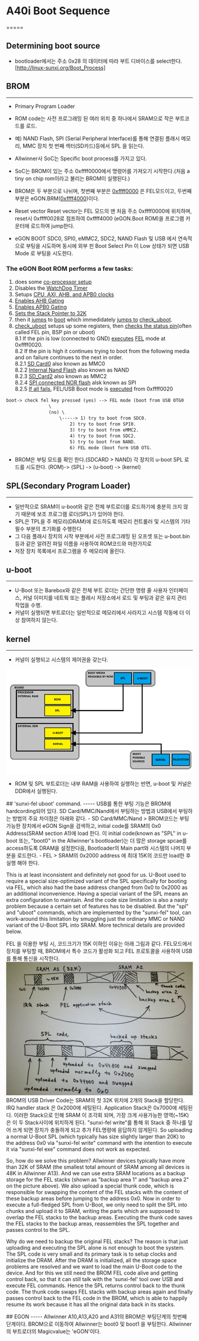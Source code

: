 # A40i Boot Sequence
=====

## Determining boot source
- bootloader에서는 주소 0x28 의 데이터에 따라 부트 디바이스를 select한다. 
[http://linux-sunxi.org/Boot_Process]

## BROM
-----
- Primary Program Loader
- ROM code는 사전 프로그래밍 된 여러 위치 중 하나에서 SRAM으로 작은 부트코드를 로드.
- 예) NAND Flash, SPI (Serial Peripheral Interface)를 통해 연결된 플래시 메모리, MMC 장치 첫 번째 섹터(SD카드)등에서 SPL 을 읽는다.
- Allwinner사 SoC는 Specific boot process를 가지고 있다.
- SoC는 BROM이 있는 주소  0xffff0000에서 명령어를 가져오기 시작한다.(처음 a tiny on chip rom이라고 불리는 BROM이 실행된다.) 
- BROM은 두 부분으로 나뉘며, 첫번째 부분은 [0xffff0000](https://github.com/lchy0113/Allwinner-Info/blob/master/BROM/ffff0000.s) 은 FEL모드이고, 두번째 부분은 eGON.BRM([0xffff4000](https://github.com/lchy0113/Allwinner-Info/blob/master/BROM/ffff4000.s))이다.

- Reset vector 
 Reset vector는 FEL 모드의 맨 처음 주소 0xffff0000에 위치하며, reset시 0xffff0028로 점프하여 0xffff4000 (eGON.Boot ROM)을 프로그램 카운터에 로드하여 jump한다.

- eGON BOOT
 SDC0, SPI0, eMMC2, SDC2, NAND Flash 및 USB 에서 연속적으로 부팅을 시도하며 동시에 외부 핀  Boot Select Pin 이 Low 상태가 되면 USB Mode 로 부팅을 시도한다. 

### The eGON Boot ROM performs a few tasks:

1. does some [co-processor setup](https://github.com/lchy0113/Allwinner-Info/blob/4777ddf2a26eca973484714ac48bbaf18849dab4/BROM/ffff4000.s#L19)  
2. Disables the [WatchDog Timer](https://github.com/lchy0113/Allwinner-Info/blob/4777ddf2a26eca973484714ac48bbaf18849dab4/BROM/ffff4000.s#L23)	  
3. Setups [CPU, AXI, AHB, and APB0 clocks](https://github.com/lchy0113/Allwinner-Info/blob/4777ddf2a26eca973484714ac48bbaf18849dab4/BROM/ffff4000.s#L28)  
4. [Enables AHB Gating](https://github.com/lchy0113/Allwinner-Info/blob/4777ddf2a26eca973484714ac48bbaf18849dab4/BROM/ffff4000.s#L34)  
5. [Enables APB0 Gating](https://github.com/lchy0113/Allwinner-Info/blob/4777ddf2a26eca973484714ac48bbaf18849dab4/BROM/ffff4000.s#L38)  
6. [Sets the Stack Pointer to 32K](https://github.com/lchy0113/Allwinner-Info/blob/4777ddf2a26eca973484714ac48bbaf18849dab4/BROM/ffff4000.s#L40)  
7. then it [jumps](https://github.com/lchy0113/Allwinner-Info/blob/4777ddf2a26eca973484714ac48bbaf18849dab4/BROM/ffff4000.s#L41) to [boot](https://github.com/lchy0113/Allwinner-Info/blob/4777ddf2a26eca973484714ac48bbaf18849dab4/BROM/ffff4000.s#L84) which immedidately [jumps to](https://github.com/lchy0113/Allwinner-Info/blob/4777ddf2a26eca973484714ac48bbaf18849dab4/BROM/ffff4000.s#L86) [check_uboot](https://github.com/lchy0113/Allwinner-Info/blob/4777ddf2a26eca973484714ac48bbaf18849dab4/BROM/ffff4000.s#L2551).  
8. [check_uboot](https://github.com/lchy0113/Allwinner-Info/blob/4777ddf2a26eca973484714ac48bbaf18849dab4/BROM/ffff4000.s#L2551) setups up some registers, then [checks the status pin](https://github.com/lchy0113/Allwinner-Info/blob/4777ddf2a26eca973484714ac48bbaf18849dab4/BROM/ffff4000.s#L2560)(often called FEL pin, BSP pin or uboot)  
8.1 If the pin is low (connected to GND) [executes](https://github.com/lchy0113/Allwinner-Info/blob/4777ddf2a26eca973484714ac48bbaf18849dab4/BROM/ffff4000.s#L90) [FEL](https://linux-sunxi.org/FEL) mode at 0xffff0020.   
8.2 If the pin is high it continues trying to boot from the following media and on failure continues to the next in order.   
8.2.1 [SD Card0](https://github.com/lchy0113/Allwinner-Info/blob/4777ddf2a26eca973484714ac48bbaf18849dab4/BROM/ffff4000.s#L91) also known as MMC0  
8.2.2 [Internal Nand Flash](https://github.com/lchy0113/Allwinner-Info/blob/4777ddf2a26eca973484714ac48bbaf18849dab4/BROM/ffff4000.s#L98) also known as NAND  
8.2.3 [SD_Card2](https://github.com/lchy0113/Allwinner-Info/blob/4777ddf2a26eca973484714ac48bbaf18849dab4/BROM/ffff4000.s#L104) also known as MMC2  
8.2.4 [SPI connected NOR flash](https://github.com/lchy0113/Allwinner-Info/blob/4777ddf2a26eca973484714ac48bbaf18849dab4/BROM/ffff4000.s#L111) alsk known as SPI  
8.2.5 [If all fails](https://github.com/lchy0113/Allwinner-Info/blob/4777ddf2a26eca973484714ac48bbaf18849dab4/BROM/ffff4000.s#L117), FEL/USB Boot mode is [executed](https://github.com/lchy0113/Allwinner-Info/blob/4777ddf2a26eca973484714ac48bbaf18849dab4/BROM/ffff4000.s#L120) from 0xffff0020  
  
```
boot-> check fel key pressed (yes) --> FEL mode (boot from USB OTG0
				\
				(no) \
					\----->	1) try to boot from SDC0.
						2) try to boot from SPI0.
						3) try to boot from eMMC2.
						4) try to boot from SDC2.
						5) try to boot from NAND.
						6) FEL mode (boot form USB OTG.
```


* BROM은 부팅 모드를 확인 한다.(SDCARD > NAND) 각 장치의 u-boot SPL 로드를 시도한다.
(ROM)-> (SPL) -> (u-boot) -> (kernel)

## SPL(Secondary Program Loader)
-----
- 일반적으로 SRAM이 u-boot와 같은 전체 부트로더를 로드하기에 충분히 크지 않기 때문에 보조 프로그램 로더(SPL)가 있어야 한다.
- SPL은 TPL을 주 메모리(DRAM)에 로드하도록 메모리 컨트롤러 및 시스템의 기타 필수 부분의 초기화를 수행한다
- 그 다음 플래시 장치의 시작 부분에서 사전 프로그래밍 된 오프셋 또는 u-boot.bin등과 같은 알려진 파일 이름을 사용하여 ROM코드와 마찬가지로
- 저장 장치 목록에서 프로그램을 주 메모리에 올린다.

## u-boot
-----
- U-Boot 또는 Barebox와 같은 전체 부트 로더는 간단한 명령 줄 사용자 인터페이스, 커널 이미지를 네트웍 또는 플래시 저장소에서 로드 및 부팅과 같은 유지 관리 작업을 수행.
- 커널이 실행되면 부트로더는 일반적으로 메모리에서 사라지고 시스템 작동에 더 이상 참여하지 않는다.

## kernel
-----
- 커널이 실행되고 시스템의 제어권을 갖는다. 


![](image/A40i_BOOT_SEQ_1.png)
- ROM 및 SPL 부트로더는 내부 RAM을 사용하여 실행하는 반면,  u-boot 및 커널은 DDR에서 실행된다.

</hr>
## 'sunxi-fel uboot' command.
-----
 USB를 통한 부팅 기능은 BROM에 hardcording되어 있다.
 SD Card/MMC/Nand에서 부팅하는 방법과 USB에서 부팅하는 방법의 주요 차이점은 아래와 같다. 
 - SD Card/MMC/Nand
	> BROM코드는 부팅 가능한 장치에서 eGON Sign을 검색하고, initial code를 SRAM의 0x0 Address(SRAM section A1)에 load 한다. 이 initial code(known as "SPL" in u-boot 또는, "boot0" in the Allwinner's bootloader)는 더 많은 storage spcae를 access하도록 DRAM을 설정한다음, Bootloader의 Main part와 시스템의 나머지 부분을 로드한다. 
 - FEL
	> SRAM의 0x2000 address 에 최대 15K의 코드만 load한 후 실행 해야 한다. 

 This is at least inconsistent and definitely not good for us.
 U-Boot used to require a special size-optimized variant of the SPL specifically for booting via FEL, which also had the base address changed from 0x0 to 0x2000 as an additional inconvenience.
 Having a special variant of the SPL means an extra configuration to maintain.
 And the code size limitation is also a nasty problem because a certain set of features has to be disabled.
 But the "spl" and "uboot" commands, which are implemented by the "sunxi-fel" tool, can work-around this limitation by smuggling just the ordinary MMC or NAND variant of the U-Boot SPL into SRAM.
 More technical details are provided below.

 FEL 을 이용한 부팅 시, 코드크기가 15K 이하인 이유는 아래 그림과 같다. FEL모드에서 장치를 부팅할 때, BROM에서 특수 코드가 활성화 되고 FEL 프로토콜을 사용하여 USB를 통해 통신을 시작한다. 
 ![](image/A40i_BOOT_SEQ_2.jpg)
 BROM의 USB Driver Code는 SRAM의 첫 32K 위치에 2개의 Stack을 할당한다. 
 IRQ handler stack 은 0x2000에 세팅된다. 
 Application Stack은 0x7000에 세팅된다.
 이러한 Stack으로 인해 SRAM 이 조각회 되며, 가장 크게 사용가능한 영역(~15K)은 이 두 Stack사이에 위치하게 된다. 
 "sunxi-fel write"를 통해 위 Stack 중 하나를 덮어 쓰게 되면 장치가 충돌하게 되고 추가 FEL명령에 응답하지 않게된다. 
 So uploading a normal U-Boot SPL (which typically has size slightly larger than 20K) to the address 0x0 via "sunxi-fel write" command with the intention to execute it via "sunxi-fel exe" command does not work as expected.

 So, how do we solve this problem? Allwinner devices typically have more than 32K of SRAM (the smallest total amount of SRAM among all devices is 48K in Allwinner A13). And we can use extra SRAM locations as a backup storage for the FEL stacks (shown as "backup area 1" and "backup area 2" on the picture above). We also upload a special thunk code, which is responsible for swapping the content of the FEL stacks with the content of these backup areas before jumping to the address 0x0. Now in order to execute a full-fledged SPL from U-Boot, we only need to split the SPL into chunks and upload it to SRAM, writing the parts which are supposed to overlap the FEL stacks to the backup areas. Executing the thunk code saves the FEL stacks to the backup areas, reassembles the SPL together and passes control to the SPL.

 Why do we need to backup the original FEL stacks? The reason is that just uploading and executing the SPL alone is not enough to boot the system. The SPL code is very small and its primary task is to setup clocks and initialize the DRAM. After the DRAM is initialized, all the storage space problems are resolved and we want to load the main U-Boot code to the device. And for this we still need the BROM FEL code alive and getting control back, so that it can still talk with the 'sunxi-fel' tool over USB and execute FEL commands. Hence the SPL returns control back to the thunk code. The thunk code swaps FEL stacks with backup areas again and finally passes control back to the FEL code in the BROM, which is able to happily resume its work because it has all the original data back in its stacks.

</hr>
## EGON
-----
 Allwinner A10,A13,A20 and A31의 BROM은 부팅단계의 첫번째 단계이다. 
 BROM으로 이동하여 Allwinner는 boot0 및 boot1 을 부팅한다. 
 Allwinner의 부트로더의 Magicvalue는 'eGON'이다.


